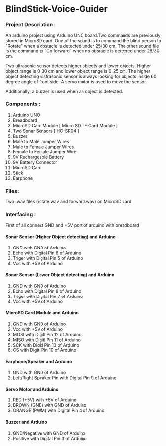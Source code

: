# BlindStick-Voice-Guider

### Project Description :
An arduino project using Arduino UNO board.Two commands are previously stored in MicroSD card. One of the sound is to command the blind person to "Rotate" when a obstacle is detected under 25/30 cm. The other sound file is the command to "Go forward" when no obstacle is detected under 25/30 cm.    
                
Two ultrasonic sensor detects higher objects and lower objects. Higher object range is 0-30 cm and lower object range is 0-25 cm.  The higher object detecting ulstrasonic sensor is always looking for objects inside 60 degree angle of front side. A servo motor is used to move the sensor.        
                
Additionally, a buzzer is used when an object is detected.

### Components :
1. Arduino UNO
2. Breadboard
3. MicroSD Card Module [ Micro SD TF Card Module ]
4. Two Sonar Sensors [ HC-SR04 ]
5. Buzzer
6. Male to Male Jumper Wires
7. Male to Female Jumper Wires
8. Female to Female Jumper Wire
9. 9V Rechargeable Battery
10. 9V Battery Connector
11. MicroSD Card
12. Stick
13. Earphone

### Files:
Two .wav files (rotate.wav and forward.wav) on MicroSD card

### Interfacing :
First of all connect GND and +5V port of arduino with breadboard
#### Sonar Sensor (Higher Object detecting) and Arduino
1. GND with GND of Arduino
2. Echo with Digital Pin 6 of Arduino
3. Triger with Digital Pin 5 of Arduino
4. Vcc with +5V of Arduino
#### Sonar Sensor (Lower Object detecting) and Arduino
1. GND with GND of Arduino
2. Echo with Digital Pin 8 of Arduino
3. Triger with Digital Pin 7 of Arduino
4. Vcc with +5V of Arduino
#### MicroSD Card Module and Arduino
1. GND with GND of Arduino
2. Vcc with +5V of Arduino
3. MOSI with Digitl Pin 12 of Arduino
4. MISO with Digitl Pin 11 of Arduino
5. SCK with Digitl Pin 13 of Arduino
6. CS with Digitl Pin 10 of Arduino
#### Earphone/Speaker and Arduino
1. GND with GND of Arduino
2. Left/Right Speaker Pin with Digital Pin 9 of Arduino
#### Servo Motor and Arduino
1. RED (+5V) with +5V of Arduino
2. BROWN (GND) with GND of Arduino
3. ORANGE (PWM) with Digital Pin 4 of Arduino
#### Buzzer and Arduino
1. GND/Negative with GND of Arduino
2. Positive with Digital Pin 3 of Arduino
